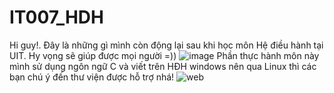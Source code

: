 # IT007_HDH
Hi guy!. Đây là những gì mình còn động lại sau khi học môn Hệ điều hành tại UIT. Hy vọng sẽ giúp được mọi người =))
![image](https://cdn.tgdd.vn/hoi-dap/804907/he-dieu-hanh-la-gi%20(3).jpg)
Phần thực hành môn này mình sử dụng ngôn ngữ C và viết trên HĐH windows nên qua Linux thì các bạn chú ý đến thư viện được hỗ trợ nhá!
![web](https://superrighthand.github.io/IT007_HDH/)